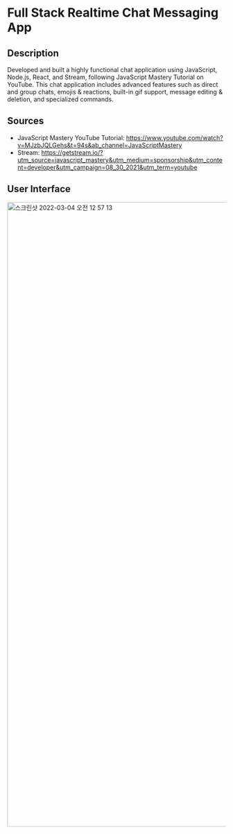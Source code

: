 # Full Stack Realtime Chat Messaging App

## Description

Developed and built a highly functional chat application using JavaScript, Node.js, React, and Stream, following JavaScript Mastery Tutorial on YouTube. This chat application includes advanced features such as direct and group chats, emojis & reactions, built-in gif support, message editing & deletion, and specialized commands.

## Sources

- JavaScript Mastery YouTube Tutorial: https://www.youtube.com/watch?v=MJzbJQLGehs&t=94s&ab_channel=JavaScriptMastery
- Stream: https://getstream.io/?utm_source=javascript_mastery&utm_medium=sponsorship&utm_content=developer&utm_campaign=08_30_2021&utm_term=youtube

## User Interface

<img width="1440" alt="스크린샷 2022-03-04 오전 12 57 13" src="https://user-images.githubusercontent.com/94903612/156602009-be97deeb-d948-45fe-a23a-0645e3750b92.png">


